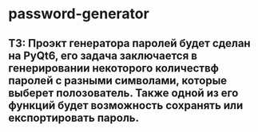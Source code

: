 # password-generator

## ТЗ: Проэкт генератора паролей будет сделан на PyQt6, его задача заключается в генерировании некоторого количествф паролей с разными символами, которые выберет полозователь. Также одной из его функций будет возможность сохранять или експортировать пароль.

